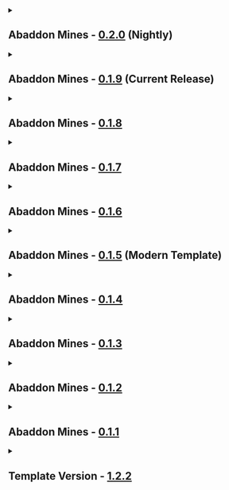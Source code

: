 <details close>
<summary><h2>
  Abaddon Mines - <a href="">0.2.0</a> (Nightly)
</h2></summary><br>

- Additions
  - Mods
    - BaguetteLib - [1.1.0](https://www.curseforge.com/minecraft/mc-mods/baguettelib/files/6909482) -> [1.1.1](https://www.curseforge.com/minecraft/mc-mods/baguettelib/files/7031573)
    - Colossal Chests - [1.8.7](https://www.curseforge.com/minecraft/mc-mods/colossal-chests/files/6224796) + Cyclops Core - [1.21.1](https://www.curseforge.com/minecraft/mc-mods/cyclops-core/files/6602273)
    - Iron Chests - [14.4.4](https://www.curseforge.com/minecraft/mc-mods/iron-chests/files/4614852)
  - Resourcepacks / Shaderpacks
    - none
- Updates
  - Modpack
    - none
  - Mods
    - GeckoLib - [4.7.4](https://www.curseforge.com/minecraft/mc-mods/geckolib/files/6920925) -> [4.8.2](https://www.curseforge.com/minecraft/mc-mods/geckolib/files/7025129)
    - Gravestone Mod - [1.0.33](https://www.curseforge.com/minecraft/mc-mods/gravestone-mod/files/6930821) -> [1.0.35](https://www.curseforge.com/minecraft/mc-mods/gravestone-mod/files/7099725)
    - Industrial Foregoing - [3.5.20](https://www.curseforge.com/minecraft/mc-mods/industrial-foregoing/files/6626653) -> [3.5.21](https://www.curseforge.com/minecraft/mc-mods/industrial-foregoing/files/7068937)
    - InsaneLib - [1.21.20](https://www.curseforge.com/minecraft/mc-mods/insanelib/files/6927148) -> [1.21.21](https://www.curseforge.com/minecraft/mc-mods/insanelib/files/7041495)
    - Just Enough Mekanism Multiblocks - [4.12.0](https://www.curseforge.com/minecraft/mc-mods/just-enough-mekanism-multiblocks/files/6972923) -> [4.14.0](https://www.curseforge.com/minecraft/mc-mods/just-enough-mekanism-multiblocks/files/7045730)
    - Lychee Tweaker - [5.1.21](https://www.curseforge.com/minecraft/mc-mods/lychee/files/6899773) -> [5.1.22](https://www.curseforge.com/minecraft/mc-mods/lychee/files/7015928)
    - Mobs Properties Randomness - [5.0.13](https://www.curseforge.com/minecraft/mc-mods/mobs-properties-randomness/files/6915443) -> [5.0.22](https://www.curseforge.com/minecraft/mc-mods/mobs-properties-randomness/files/7052618)
    - More Mekanism Processing - [4.3.0](https://www.curseforge.com/minecraft/mc-mods/more-mekanism-processing/files/6413517) -> [4.4.0](https://www.curseforge.com/minecraft/mc-mods/more-mekanism-processing/files/7022274)
    - Oh The Biomes We've Gone - [1.6.5](https://www.curseforge.com/minecraft/mc-mods/oh-the-biomes-weve-gone/files/6943503) -> [1.6.6](https://www.curseforge.com/minecraft/mc-mods/oh-the-biomes-weve-gone/files/7040595)
    - Oh The Trees You'll Grow - [1.3.13](https://www.curseforge.com/minecraft/mc-mods/oh-the-trees-youll-grow/files/6608610) -> [1.4.2](https://www.curseforge.com/minecraft/mc-mods/oh-the-trees-youll-grow/files/7096323)
    - Oreganized - [4.2.4](https://www.curseforge.com/minecraft/mc-mods/oreganized/files/6968419) -> [4.2.6](https://www.curseforge.com/minecraft/mc-mods/oreganized/files/7076964)
    - PneumaticCraft: Repressurized - [6.0.20](https://www.curseforge.com/minecraft/mc-mods/pneumaticcraft-repressurized/files/6142963) -> [6.0.21](https://www.curseforge.com/minecraft/mc-mods/pneumaticcraft-repressurized/files/7064978)
  - Configs
    - [Colossal Chests](https://www.curseforge.com/minecraft/mc-mods/colossal-chests)
    - [KubeJS](https://www.curseforge.com/minecraft/mc-mods/kubejs) (Unification, Missing (Un)packing Recipes)
    - [YUNG's Better Mineshafts](https://www.curseforge.com/minecraft/mc-mods/yungs-better-mineshafts-forge)
  - Resourcepacks / Shaderpacks
    - none
- Fixes
  - none
- Reverts / Removals
  - Reverts
    - none
  - Removals
    - [Global GameRules](https://www.curseforge.com/minecraft/mc-mods/global-gamerules) Config
</details>

<details close>
<summary><h2>
  Abaddon Mines - <a href="">0.1.9</a> (Current Release)
</h2></summary><br>

- Additions
  - Mods
    - Create Better FPS - [1.1.1](https://www.curseforge.com/minecraft/mc-mods/create-better-fps/files/6716449)
    - Create: Aquatic Ambitions - [2.0.1](https://www.curseforge.com/minecraft/mc-mods/create-aquatic-ambitions/files/6832241)
    - Tinkers Construct - [3.10.2.92](https://www.curseforge.com/minecraft/mc-mods/tinkers-construct/files/6777068) + Mantle - [1.11.79](https://www.curseforge.com/minecraft/mc-mods/mantle/files/6819217)
  - Resourcepacks / Shaderpacks
    - none
- Updates
  - Modpack
    - Journey's Gate - [1.1.5](https://github.com/Apollonu/Abaddon-Vanilla/blob/main/CHANGELOG.md) -> [1.1.6](https://github.com/Apollonu/Abaddon-Vanilla/blob/main/CHANGELOG.md)
  - Mods
    - BaguetteLib - [1.0.0](https://www.curseforge.com/minecraft/mc-mods/baguettelib/files/6523425) -> [1.1.0](https://www.curseforge.com/minecraft/mc-mods/baguettelib/files/6909482)
    - Create Crafts & Additions - [1.3.1](https://www.curseforge.com/minecraft/mc-mods/createaddition/files/6306951) -> [1.3.2](https://www.curseforge.com/minecraft/mc-mods/createaddition/files/6901922)
    - Create Mechanical Extruder - [1.6.10](https://www.curseforge.com/minecraft/mc-mods/create-mechanical-extruder/files/6657454) -> [1.6.11](https://www.curseforge.com/minecraft/mc-mods/create-mechanical-extruder/files/6944732)
    - Create Picky Wheels - [6.0.0-1](https://www.curseforge.com/minecraft/mc-mods/create-picky-waterwheels/files/6254312) -> [6.0.6-2](https://www.curseforge.com/minecraft/mc-mods/create-picky-waterwheels/files/6932328)
    - GeckoLib - [4.7.3](https://www.curseforge.com/minecraft/mc-mods/geckolib/files/6789487) -> [4.7.4](https://www.curseforge.com/minecraft/mc-mods/geckolib/files/6920925)
    - Gravestone Mod - [1.0.32](https://www.curseforge.com/minecraft/mc-mods/gravestone-mod/files/6740170) -> [1.0.33](https://www.curseforge.com/minecraft/mc-mods/gravestone-mod/files/6930821)
    - InsaneLib - [1.21.17](https://www.curseforge.com/minecraft/mc-mods/insanelib/files/6858532) -> [1.21.20](https://www.curseforge.com/minecraft/mc-mods/insanelib/files/6927148)
    - Just Enough Mekanism Multiblocks - [4.10.0](https://www.curseforge.com/minecraft/mc-mods/just-enough-mekanism-multiblocks/files/6170219) -> [4.12.0](https://www.curseforge.com/minecraft/mc-mods/just-enough-mekanism-multiblocks/files/6972923)
    - Lychee Tweaker - [5.1.20](https://www.curseforge.com/minecraft/mc-mods/lychee/files/6841382) -> [5.1.21](https://www.curseforge.com/minecraft/mc-mods/lychee/files/6899773)
    - Mobs Properties Randomness - [5.0.12](https://www.curseforge.com/minecraft/mc-mods/mobs-properties-randomness/files/6845995) -> [5.0.13](https://www.curseforge.com/minecraft/mc-mods/mobs-properties-randomness/files/6915443)
    - Oh The Biomes We've Gone - [1.6.3](https://www.curseforge.com/minecraft/mc-mods/oh-the-biomes-weve-gone/files/6817611) -> [1.6.5](https://www.curseforge.com/minecraft/mc-mods/oh-the-biomes-weve-gone/files/6943503)
    - Oreganized - [4.2.2](https://www.curseforge.com/minecraft/mc-mods/oreganized/files/6821455) -> [4.2.4](https://www.curseforge.com/minecraft/mc-mods/oreganized/files/6968419)
  - Configs
    - [Block Swap](https://www.curseforge.com/minecraft/mc-mods/block-swap)
    - [Cave Dust](https://www.curseforge.com/minecraft/mc-mods/cave-dust) (Depth)
    - [Create](https://www.curseforge.com/minecraft/mc-mods/create) (Conveyor Length)
    - [Create Picky Wheels](https://www.curseforge.com/minecraft/mc-mods/create-picky-waterwheels)
    - [Enhanced AI](https://www.curseforge.com/minecraft/mc-mods/enhanced-ai) (Creeper, Miner, Other QoL & Balancing)
    - [Global GameRules](https://www.curseforge.com/minecraft/mc-mods/global-gamerules)
    - [KubeJS](https://www.curseforge.com/minecraft/mc-mods/kubejs) (Missing Mod Icons, Progression (Alot), Silent Removed, Stronghold on Moon, Tinkers, Unification, World Generation Reduced to -160)
  - Resourcepacks / Shaderpacks
    - none
- Fixes
  - none
- Reverts / Removals
  - Reverts
    - none
  - Removals
    - [Carry On](https://www.curseforge.com/minecraft/mc-mods/carry-on) Config
    - [Silent Gear](https://www.curseforge.com/minecraft/mc-mods/silent-gear) + Config + [Silent Lib](https://www.curseforge.com/minecraft/mc-mods/silent-lib)
</details>

<details close>
<summary><h2>
  Abaddon Mines - <a href="https://www.curseforge.com/minecraft/modpacks/abaddon-mines/files/6867995">0.1.8</a>
</h2></summary><br>

- Additions
  - Mods
    - Mekanism: Tools - [10.4.16.80](https://www.curseforge.com/minecraft/mc-mods/mekanism-tools/files/6552915)
  - Resourcepacks / Shaderpacks
    - none
- Updates
  - Modpack
    - Journey's Gate - [1.1.4](https://github.com/Apollonu/Abaddon-Vanilla/blob/main/CHANGELOG.md) -> [1.1.5](https://github.com/Apollonu/Abaddon-Vanilla/blob/main/CHANGELOG.md)
  - Mods
    - CobbleGen - [5.4.5](https://www.curseforge.com/minecraft/mc-mods/cobblegen/files/6600688) -> [5.4.6](https://www.curseforge.com/minecraft/mc-mods/cobblegen/files/6767399)
    - Create Low-Heated - [3.0.0](https://www.curseforge.com/minecraft/mc-mods/create-low-heated/files/6282998) -> [4.0.0](https://www.curseforge.com/minecraft/mc-mods/create-low-heated/files/6789818)
    - Create: The Factory Must Grow - [1.0.1b](https://www.curseforge.com/minecraft/mc-mods/create-industry/files/6729106) -> [1.0.2c](https://www.curseforge.com/minecraft/mc-mods/create-industry/files/6816350)
    - Create: Vintage - [1.2.6](https://www.curseforge.com/minecraft/mc-mods/create-vintage-unofficial-port/files/6713730) -> [1.3.0](https://www.curseforge.com/minecraft/mc-mods/create-vintage-unofficial-port/files/6809097)
    - Enhanced AI - [2.6.8](https://www.curseforge.com/minecraft/mc-mods/enhanced-ai/files/6708316) -> [2.7.1](https://www.curseforge.com/minecraft/mc-mods/enhanced-ai/files/6831339)
    - GeckoLib - [4.7.2](https://www.curseforge.com/minecraft/mc-mods/geckolib/files/6658942) -> [4.7.3](https://www.curseforge.com/minecraft/mc-mods/geckolib/files/6789487)
    - InsaneLib - [1.21.14](https://www.curseforge.com/minecraft/mc-mods/insanelib/files/6751966) -> [1.21.17](https://www.curseforge.com/minecraft/mc-mods/insanelib/files/6858532)
    - Lychee Tweaker - [5.1.19](https://www.curseforge.com/minecraft/mc-mods/lychee/files/6291293) -> [5.1.20](https://www.curseforge.com/minecraft/mc-mods/lychee/files/6841382)
    - Map Atlases - [6.0.16](https://www.curseforge.com/minecraft/mc-mods/map-atlases-forge/files/6425194) -> [6.0.17](https://www.curseforge.com/minecraft/mc-mods/map-atlases-forge/files/6807697)
    - Mobs Properties Randomness - [5.0.6](https://www.curseforge.com/minecraft/mc-mods/mobs-properties-randomness/files/6747502) -> [5.0.12](https://www.curseforge.com/minecraft/mc-mods/mobs-properties-randomness/files/6845995)
    - Oh The Biomes We've Gone - [1.6.2](https://www.curseforge.com/minecraft/mc-mods/oh-the-biomes-weve-gone/files/6706622) -> [1.6.3](https://www.curseforge.com/minecraft/mc-mods/oh-the-biomes-weve-gone/files/6817611)
    - Oreganized - [4.1.1](https://www.curseforge.com/minecraft/mc-mods/oreganized/files/6661380) -> [4.2.2](https://www.curseforge.com/minecraft/mc-mods/oreganized/files/6821455)
  - Configs
    - [Enhanced AI](https://www.curseforge.com/minecraft/mc-mods/enhanced-ai) (Update)
    - [Harvest Level Tweaker](https://www.curseforge.com/minecraft/mc-mods/harvest-level-tweaker) (Bronze, Osmium)
    - [KubeJS](https://www.curseforge.com/minecraft/mc-mods/kubejs) (data/oreganized, mining levels, hltweaker lang)
  - Resourcepacks / Shaderpacks
    - none
- Fixes
  - none
- Reverts / Removals
  - Reverts
    - none
  - Removals
    - [Tectonic](https://www.curseforge.com/minecraft/mc-mods/tectonic)
</details>

<details close>
<summary><h2>
  Abaddon Mines - <a href="">0.1.7</a>
</h2></summary><br>

- Additions
  - Mods
    - none
  - Resourcepacks / Shaderpacks
    - none
- Updates
  - Modpack
    - Journey's Gate - [1.1.3](https://github.com/Apollonu/Abaddon-Vanilla/blob/main/CHANGELOG.md) -> [1.1.4](https://github.com/Apollonu/Abaddon-Vanilla/blob/main/CHANGELOG.md)
  - Mods
    - none
  - Configs
    - none
  - Resourcepacks / Shaderpacks
    - none
- Fixes
  - none
- Reverts / Removals
  - Reverts
    - none
  - Removals
    - none
</details>

<details close>
<summary><h2>
  Abaddon Mines - <a href="https://www.curseforge.com/minecraft/modpacks/abaddon-mines/files/6756741">0.1.6</a>
</h2></summary><br>

- Additions
  - Mods
    - Ad Astra - [1.15.20](https://www.curseforge.com/minecraft/mc-mods/ad-astra/files/6262032) + Resourceful Lib - [2.1.29](https://www.curseforge.com/minecraft/mc-mods/resourceful-lib/files/5659871)
    - CobbleGen - [5.4.5](https://www.curseforge.com/minecraft/mc-mods/cobblegen/files/6600688)
    - Create: Ad Astra Compatibility - [1.0.0](https://www.curseforge.com/minecraft/mc-mods/create-ad-astra-compatibility/files/5252441)
    - KubeJS Mekanism - [2001.1.5.1-build.2](https://www.curseforge.com/minecraft/mc-mods/kubejs-mekanism-unofficial/files/5532573)
    - KubeJS Thermal - [2001.1.10-build.2](https://www.curseforge.com/minecraft/mc-mods/kubejs-thermal/files/5002992)
    - Mekanism: Ad Astra Ores - [1.1.0](https://www.curseforge.com/minecraft/mc-mods/mekanism-ad-astra-ores/files/6223395)
    - Thermal And Space - [1.0.3](https://www.curseforge.com/minecraft/mc-mods/thermal-and-space/files/5420535)
    - Thermal Expansion - [11.0.1.29](https://www.curseforge.com/minecraft/mc-mods/thermal-expansion/files/5372749) + Thermal Foundation - [11.0.6.70](https://www.curseforge.com/minecraft/mc-mods/thermal-foundation/files/5443583) + CoFH Core - [11.0.2.56](https://www.curseforge.com/minecraft/mc-mods/cofh-core/files/5374122)
  - Resourcepacks / Shaderpacks
    - none
- Updates
  - Modpack
    - Journey's Gate - [1.1.2](https://github.com/Apollonu/Abaddon-Vanilla/blob/main/CHANGELOG.md) -> [1.1.3](https://github.com/Apollonu/Abaddon-Vanilla/blob/main/CHANGELOG.md)
  - Mods
    - Abridged - [1.1.1](https://www.curseforge.com/minecraft/mc-mods/abridged/files/4985756) -> [2.0.0](https://www.curseforge.com/minecraft/mc-mods/abridged/files/6745463)
    - CorgiLib - [4.0.3.3](https://www.curseforge.com/minecraft/mc-mods/corgilib/files/6002849) -> [4.0.3.4](https://www.curseforge.com/minecraft/mc-mods/corgilib/files/6616784)
    - Create - [6.0.4](https://www.curseforge.com/minecraft/mc-mods/create/files/6323270) -> [6.0.6](https://www.curseforge.com/minecraft/mc-mods/create/files/6641603)
    - Create Mechanical Extruder - [1.6.9](https://www.curseforge.com/minecraft/mc-mods/create-mechanical-extruder/files/6436744) -> [1.6.10](https://www.curseforge.com/minecraft/mc-mods/create-mechanical-extruder/files/6657454)
    - Create: The Factory Must Grow - [0.9.3b](https://www.curseforge.com/minecraft/mc-mods/create-industry/files/6255138) -> [1.0.1b](https://www.curseforge.com/minecraft/mc-mods/create-industry/files/6729106)
    - Create: Vintage - [1.1.0](https://www.curseforge.com/minecraft/mc-mods/create-vintage-unofficial-port/files/6438729) -> [1.2.6](https://www.curseforge.com/minecraft/mc-mods/create-vintage-unofficial-port/files/6713730)
    - Deeper Oceans - [1.0.1a](https://www.curseforge.com/minecraft/mc-mods/deeper-oceans/files/4573339) -> [2.0.0](https://www.curseforge.com/minecraft/mc-mods/deeper-oceans/files/6668834)
    - Elysium API - [1.1.0](https://www.curseforge.com/minecraft/mc-mods/elysium-api/files/6376984) -> [1.1.3](https://www.curseforge.com/minecraft/mc-mods/elysium-api/files/6589093)
    - Engineered Schematics - [1.2.2](https://www.curseforge.com/minecraft/mc-mods/engineered-schematics/files/6338665) -> [1.2.3](https://www.curseforge.com/minecraft/mc-mods/engineered-schematics/files/6560826)
    - Enhanced AI - [2.6.0](https://www.curseforge.com/minecraft/mc-mods/enhanced-ai/files/6482844) -> [2.6.8](https://www.curseforge.com/minecraft/mc-mods/enhanced-ai/files/6708316)
    - GeckoLib - [4.7.1.2](https://www.curseforge.com/minecraft/mc-mods/geckolib/files/6333474) -> [4.7.2](https://www.curseforge.com/minecraft/mc-mods/geckolib/files/6658942)
    - Gravestone Curios API Compat - [2.1.0](https://www.curseforge.com/minecraft/mc-mods/gravestone-x-curios-api-compat/files/6201439) -> [3.0.0](https://www.curseforge.com/minecraft/mc-mods/gravestone-x-curios-api-compat/files/6544424)
    - Gravestone Mod - [1.0.24](https://www.curseforge.com/minecraft/mc-mods/gravestone-mod/files/5794082) -> [1.0.32](https://www.curseforge.com/minecraft/mc-mods/gravestone-mod/files/6740170)
    - Harvest Level Tweaker - [1.3.0](https://www.curseforge.com/minecraft/mc-mods/harvest-level-tweaker/files/5760642) -> [1.4.0](https://www.curseforge.com/minecraft/mc-mods/harvest-level-tweaker/files/6461992)
    - Industrial Foregoing - [3.5.19](https://www.curseforge.com/minecraft/mc-mods/industrial-foregoing/files/5474059) -> [3.5.20](https://www.curseforge.com/minecraft/mc-mods/industrial-foregoing/files/6626653)
    - InsaneLib - [1.19.0](https://www.curseforge.com/minecraft/mc-mods/insanelib/files/6362613) -> [1.21.14](https://www.curseforge.com/minecraft/mc-mods/insanelib/files/6751966)
    - Jaden's Nether Expansion - [2.3.2](https://www.curseforge.com/minecraft/mc-mods/jadens-nether-expansion/files/6388893) -> [2.3.5](https://www.curseforge.com/minecraft/mc-mods/jadens-nether-expansion/files/6729020)
    - Mekanism - [10.4.15.75](https://www.curseforge.com/minecraft/mc-mods/mekanism/files/6258796) -> [10.4.16.80](https://www.curseforge.com/minecraft/mc-mods/mekanism/files/6552911)
    - Mekanism: Generators - [10.4.15.75](https://www.curseforge.com/minecraft/mc-mods/mekanism-generators/files/6258799) -> [10.4.16.80](https://www.curseforge.com/minecraft/mc-mods/mekanism-generators/files/6552914)
    - Mobs Properties Randomness - [4.10.16](https://www.curseforge.com/minecraft/mc-mods/mobs-properties-randomness/files/6334820) -> [5.0.6-alpha](https://www.curseforge.com/minecraft/mc-mods/mobs-properties-randomness/files/6747502)
    - Oh The Biomes We've Gone - [1.5.11](https://www.curseforge.com/minecraft/mc-mods/oh-the-biomes-weve-gone/files/6416899) -> [1.6.2](https://www.curseforge.com/minecraft/mc-mods/oh-the-biomes-weve-gone/files/6706622)
    - Oh The Trees You'll Grow - [1.3.9](https://www.curseforge.com/minecraft/mc-mods/oh-the-trees-youll-grow/files/6479077) -> [1.3.13](https://www.curseforge.com/minecraft/mc-mods/oh-the-trees-youll-grow/files/6608610)
    - Oreganized - [3.1.4](https://www.curseforge.com/minecraft/mc-mods/oreganized/files/6276242) -> [4.1.1](https://www.curseforge.com/minecraft/mc-mods/oreganized/files/6661380)
  - Configs
    - [Ad Astra](https://www.curseforge.com/minecraft/mc-mods/ad-astra) (Energy & Oxygen Anchor)
    - [Block Swap](https://www.curseforge.com/minecraft/mc-mods/block-swap) (Create, Mekanism)
    - [Cave Dust](https://www.curseforge.com/minecraft/mc-mods/cave-dust)
    - [CobbleGen](https://www.curseforge.com/minecraft/mc-mods/cobblegen)
    - [Curios API](https://www.curseforge.com/minecraft/mc-mods/curios)
    - [Enhanced AI](https://www.curseforge.com/minecraft/mc-mods/enhanced-ai) (Flee & Hostile Chance)
    - [Harvest Level Tweaker](https://www.curseforge.com/minecraft/mc-mods/harvest-level-tweaker)
    - [Immersive Engineering](https://www.curseforge.com/minecraft/mc-mods/immersive-engineering) (Disabled Silver, Lead, Nickel)
    - [KubeJS](https://www.curseforge.com/minecraft/mc-mods/kubejs) (assets, data, server_events, startup_scripts)
    - [Mekanism](https://www.curseforge.com/minecraft/mc-mods/mekanism) (Tin Disabled)
    - [PneumaticCraft: Repressurized](https://www.curseforge.com/minecraft/mc-mods/pneumaticcraft-repressurized) (PneumaticArmorHUDLayout)
    - [Sparse Sructures](https://www.curseforge.com/minecraft/mc-mods/ssr) (Abridged)
    - [Thermal](https://www.curseforge.com/minecraft/mc-mods/thermal-foundation) (Disabled Lead)
    - [Vintage](https://www.curseforge.com/minecraft/mc-mods/create-vintage-unofficial-port) (Config Button)
  - Resourcepacks / Shaderpacks
    - none
- Fixes
  - none
- Reverts / Removals
  - Reverts
    - [Tectonic](https://www.curseforge.com/minecraft/mc-mods/tectonic) (Enabled)
  - Removals
    - [KubeJS TFMG](https://www.curseforge.com/minecraft/mc-mods/kubejs-tfmg)
    - [Create: Vintage Improvements](https://www.curseforge.com/minecraft/mc-mods/create-vintage-improvements) Config
    - [TerraBlenderFix](https://www.curseforge.com/minecraft/mc-mods/terrablenderfix)
    - [William Wythers Overhauled Overworld](https://www.curseforge.com/minecraft/mc-mods/william-wythers-overhauled-overworld)
</details>

<details close>
<summary><h2>
  Abaddon Mines - <a href="">0.1.5</a> (Modern Template)
</h2></summary><br>

- Additions
  - Mods
    - Backpacked - [3.0.0-beta.9](https://www.curseforge.com/minecraft/mc-mods/backpacked/files/5813547)
    - [Create: Vintage - 1.1.0](https://www.curseforge.com/minecraft/mc-mods/create-vintage-unofficial-port/files/6438729)
    - Jaden's Nether Expansion - [2.3.2](https://www.curseforge.com/minecraft/mc-mods/jadens-nether-expansion/files/6388893) + Elysium API - [1.1.0](https://www.curseforge.com/minecraft/mc-mods/elysium-api/files/6376984)
  - Resourcepacks / Shaderpacks
    - none
- Updates
  - Modpack
    - Journey's Gate - [1.1.1](https://github.com/Apollonu/Abaddon-Vanilla/blob/main/CHANGELOG.md) -> [1.1.2](https://github.com/Apollonu/Abaddon-Vanilla/blob/main/CHANGELOG.md)
  - Mods
    - Blueprint - [7.1.2](https://www.curseforge.com/minecraft/mc-mods/blueprint/files/6267669) -> [7.1.3](https://www.curseforge.com/minecraft/mc-mods/blueprint/files/6408581)
    - Create - [0.5.1j](https://www.curseforge.com/minecraft/mc-mods/create/files/5838779) -> [6.0.4](https://www.curseforge.com/minecraft/mc-mods/create/files/6323270)
    - Create Crafts & Additions - [1.2.5](https://www.curseforge.com/minecraft/mc-mods/createaddition/files/6084982) -> [1.3.1](https://www.curseforge.com/minecraft/mc-mods/createaddition/files/6306951)
    - Create Low-Heated - [0.5.1.f-i](https://www.curseforge.com/minecraft/mc-mods/create-low-heated/files/5393309) -> [6.0.2-3](https://www.curseforge.com/minecraft/mc-mods/create-low-heated/files/6282998)
    - Create Mechanical Extruder - [1.6.3](https://www.curseforge.com/minecraft/mc-mods/create-mechanical-extruder/files/5843880) -> [1.6.9](https://www.curseforge.com/minecraft/mc-mods/create-mechanical-extruder/files/6436744)
    - Create Picky Wheels - [0.5.1f-c](https://www.curseforge.com/minecraft/mc-mods/create-picky-waterwheels/files/5201809) -> [6.0.0-1](https://www.curseforge.com/minecraft/mc-mods/create-picky-waterwheels/files/6254312)
    - Create: New Age - [1.1.2](https://www.curseforge.com/minecraft/mc-mods/create-new-age/files/5080957) -> [1.1.4](https://www.curseforge.com/minecraft/mc-mods/create-new-age/files/6482827)
    - Curios API - [5.12.1](https://www.curseforge.com/minecraft/mc-mods/curios/files/6238756) -> [5.14.1](https://www.curseforge.com/minecraft/mc-mods/curios/files/6418456)
    - Engineered Schematics - [1.1.1](https://www.curseforge.com/minecraft/mc-mods/engineered-schematics/files/6293337) -> [1.2.2](https://www.curseforge.com/minecraft/mc-mods/engineered-schematics/files/6338665)
    - Enhanced AI - [2.5.8](https://www.curseforge.com/minecraft/mc-mods/enhanced-ai/files/6301456) -> [2.6.0](https://www.curseforge.com/minecraft/mc-mods/enhanced-ai/files/6482844)
    - GeckoLib - [4.7.0](https://www.curseforge.com/minecraft/mc-mods/geckolib/files/6027567) -> [4.7.1.2](https://www.curseforge.com/minecraft/mc-mods/geckolib/files/6333474)
    - InsaneLib - [1.18.3](https://www.curseforge.com/minecraft/mc-mods/insanelib/files/6224822) -> [1.19.0](https://www.curseforge.com/minecraft/mc-mods/insanelib/files/6362613)
    - KubeJS Create - [2001.2.5-build.2](https://www.curseforge.com/minecraft/mc-mods/kubejs-create/files/4884096) -> [2001.3.0-build.8](https://www.curseforge.com/minecraft/mc-mods/kubejs-create/files/6265498)
    - LootJS - [2.12.0](https://www.curseforge.com/minecraft/mc-mods/lootjs/files/5404565) -> [2.13.0](https://www.curseforge.com/minecraft/mc-mods/lootjs/files/6508899)
    - Lychee - [5.1.18](https://www.curseforge.com/minecraft/mc-mods/lychee/files/6266223) -> [5.1.19](https://www.curseforge.com/minecraft/mc-mods/lychee/files/6291293)
    - Map Atlases - [6.0.15](https://www.curseforge.com/minecraft/mc-mods/map-atlases-forge/files/6301932) -> [6.0.16](https://www.curseforge.com/minecraft/mc-mods/map-atlases-forge/files/6425194)
    - Mobs Properties Randomness - [4.10.15](https://www.curseforge.com/minecraft/mc-mods/mobs-properties-randomness/files/6192224) -> [4.10.16](https://www.curseforge.com/minecraft/mc-mods/mobs-properties-randomness/files/6334820)
    - More Mekanism Processing - [4.2.0](https://www.curseforge.com/minecraft/mc-mods/more-mekanism-processing/files/5932752) -> [4.3.0](https://www.curseforge.com/minecraft/mc-mods/more-mekanism-processing/files/6413517)
    - Oh The Biomes We've Gone - [1.5.8](https://www.curseforge.com/minecraft/mc-mods/oh-the-biomes-weve-gone/files/6263908) -> [1.5.11](https://www.curseforge.com/minecraft/mc-mods/oh-the-biomes-weve-gone/files/6416899)
    - Oh The Trees You'll Grow - [1.3.6](https://www.curseforge.com/minecraft/mc-mods/oh-the-trees-youll-grow/files/6294236) -> [1.3.9](https://www.curseforge.com/minecraft/mc-mods/oh-the-trees-youll-grow/files/6479077)
    - Oreganized - [3.1.2](https://www.curseforge.com/minecraft/mc-mods/oreganized/files/5890510) -> [3.1.4](https://www.curseforge.com/minecraft/mc-mods/oreganized/files/6276242)
  - Configs
    - [Backpacked](https://www.curseforge.com/minecraft/mc-mods/backpacked)
    - [Enhanced AI](https://www.curseforge.com/minecraft/mc-mods/enhanced-ai) (Balancing)
    - [Immersive Engineering](https://www.curseforge.com/minecraft/mc-mods/immersive-engineering) (Console Spam)
    - [KubeJS](https://www.curseforge.com/minecraft/mc-mods/kubejs) (Major Changes)
    - [Map Atlases](https://www.curseforge.com/minecraft/mc-mods/map-atlases-forge) (Y-Axis)
    - [No Tree Punching](https://www.curseforge.com/minecraft/mc-mods/no-tree-punching) (Nerfed Original Knapping)
    - [Silent Gear](https://www.curseforge.com/minecraft/mc-mods/silent-gear) (Removed Conversions)
  - Resourcepacks / Shaderpacks
    - none
- Fixes
  - none
- Reverts / Removals
  - Reverts
    - none
  - Removals
    - [Compressed Creativity](https://www.curseforge.com/minecraft/mc-mods/compressedcreativity)
    - [Create: Vintage Improvements](https://www.curseforge.com/minecraft/mc-mods/create-vintage-improvements)
    - [Oculus Flywheel Compat](https://www.curseforge.com/minecraft/mc-mods/iris-flywheel-compat)
    - [Tectonic](https://www.curseforge.com/minecraft/mc-mods/tectonic) (Disabled)
    - [William Wythers Overhauled Overworld](https://www.curseforge.com/minecraft/mc-mods/william-wythers-overhauled-overworld) (Disabled)
</details>

<details close>
<summary><h2>
  Abaddon Mines - <a href="">0.1.4</a>
</h2></summary><br>

- Additions
  - Mods
    - Create Mechanical Extruder - [1.6.3](https://www.curseforge.com/minecraft/mc-mods/create-mechanical-extruder/files/5843880)
    - Engineered Schematics - [1.1.1](https://www.curseforge.com/minecraft/mc-mods/engineered-schematics/files/6293337)
    - Industrial Foregoing - [3.5.19](https://www.curseforge.com/minecraft/mc-mods/industrial-foregoing/files/5474059) + Titanium - [3.8.32](https://www.curseforge.com/minecraft/mc-mods/titanium/files/5468426)
    - Just Enough Mekanism Multiblocks - [4.10.0](https://www.curseforge.com/minecraft/mc-mods/just-enough-mekanism-multiblocks/files/6170219)
    - KJS Industrial Foregoing - [1.0.0](https://github.com/BobVarioa/kjsindustrialforegoing) (Nightly)
    - KubeJS Immersive Engineering - [2001.1.5.19](https://www.curseforge.com/minecraft/mc-mods/kubejs-immersive-engineering-unofficial/files/5910414)
    - KubeJS TFMG - [1.2.0](https://www.curseforge.com/minecraft/mc-mods/kubejs-tfmg/files/5991318)
    - LootJS - [2.12.0](https://www.curseforge.com/minecraft/mc-mods/lootjs/files/5404565)
    - Map Atlases - [6.0.15](https://www.curseforge.com/minecraft/mc-mods/map-atlases-forge/files/6301932)
  - Resourcepacks / Shaderpacks
    - none
- Updates
  - Modpack
    - Journey's Gate - [1.1.1](https://github.com/Apollonu/Abaddon-Vanilla/blob/main/CHANGELOG.md)
  - Mods
    - Blueprint - [7.1.2](https://www.curseforge.com/minecraft/mc-mods/blueprint/files/6267669)
    - Curios API - [5.12.1](https://www.curseforge.com/minecraft/mc-mods/curios/files/6238756)
    - Enhanced AI - [2.5.8](https://www.curseforge.com/minecraft/mc-mods/enhanced-ai/files/6708316)
    - Farmer's Delight - [1.2.7](https://www.curseforge.com/minecraft/mc-mods/farmers-delight/files/6154802)
    - Gravestone Curios API Compat - [2.1.0](https://www.curseforge.com/minecraft/mc-mods/gravestone-x-curios-api-compat/files/6201439)
    - InsaneLib - [1.18.3](https://www.curseforge.com/minecraft/mc-mods/insanelib/files/6224822)
    - Lychee - [5.1.18](https://www.curseforge.com/minecraft/mc-mods/lychee/files/6266223)
    - Mekanism - [10.4.15.75](https://www.curseforge.com/minecraft/mc-mods/mekanism/files/6258796)
    - Mekanism Generators [10.4.15.75](https://www.curseforge.com/minecraft/mc-mods/mekanism-generators/files/6258799)
    - Mobs Properties Randomness - [4.10.15](https://www.curseforge.com/minecraft/mc-mods/mobs-properties-randomness/files/6192224)
    - Oh The Biomes We've Gone - [1.5.8](https://www.curseforge.com/minecraft/mc-mods/oh-the-biomes-weve-gone/files/6263908)
    - Oh The Trees You'll Grow - [1.3.6](https://www.curseforge.com/minecraft/mc-mods/oh-the-trees-youll-grow/files/6294236)
    - Patchouli - [84.1.0](https://www.curseforge.com/minecraft/mc-mods/patchouli/files/6164575)
    - TerraBlender - [3.0.1.10](https://www.curseforge.com/minecraft/mc-mods/terrablender/files/6290448)
  - Configs
    - [Block Swap](https://www.curseforge.com/minecraft/mc-mods/block-swap)
    - [Carry On](https://www.curseforge.com/minecraft/mc-mods/carry-on)
    - [Create Mechanical Extruder](https://www.curseforge.com/minecraft/mc-mods/create-mechanical-extruder)
    - [Create: Vintage Improvements](https://www.curseforge.com/minecraft/mc-mods/create-vintage-improvements)
    - Curios API
    - [Harvest Level Tweaker](https://www.curseforge.com/minecraft/mc-mods/harvest-level-tweaker)
    - [KubeJS](https://www.curseforge.com/minecraft/mc-mods/kubejs) (Harvest Levels)
    - [Map Atlases](https://www.curseforge.com/minecraft/mc-mods/map-atlases-forge)
    - [No Tree Punching](https://www.curseforge.com/minecraft/mc-mods/no-tree-punching)
    - [Title Screen Mobs](https://www.curseforge.com/minecraft/mc-mods/title-screen-mobs)
  - Resourcepacks / Shaderpacks
    - none
- Fixes
  - Unification
- Reverts / Removals
  - Reverts
    - none
  - Removals
    - none
</details>


<details close>
<summary><h2>
  Abaddon Mines - <a href="https://www.curseforge.com/minecraft/modpacks/abaddon-mines/files/6214238">0.1.3</a>
</h2></summary><br>

- Additions
  - Mods
    - [Block Swap](https://www.curseforge.com/minecraft/mc-mods/block-swap)
    - [Create: New Age](https://www.curseforge.com/minecraft/mc-mods/create-new-age) + [Botarium](https://www.curseforge.com/minecraft/mc-mods/botarium)
    - [Create: The Factory Must Grow](https://www.curseforge.com/minecraft/mc-mods/create-industry)
    - [Gravestone Curios API Compat](https://www.curseforge.com/minecraft/mc-mods/gravestone-x-curios-api-compat) + [Curios API](https://www.curseforge.com/minecraft/mc-mods/curios)
    - [GraveStone Mod](https://www.curseforge.com/minecraft/mc-mods/gravestone-mod)
    - [Immersive Engineering](https://www.curseforge.com/minecraft/mc-mods/immersive-engineering)
    - [Just Enough Immersive Multiblocks](https://www.curseforge.com/minecraft/mc-mods/just-enough-immersive-multiblocks)
    - [Mekanism Generators](https://www.curseforge.com/minecraft/mc-mods/mekanism-generators)
    - [Oreganzied](https://www.curseforge.com/minecraft/mc-mods/oreganized) + [Blueprint](https://www.curseforge.com/minecraft/mc-mods/blueprint)
    - [Silent Gear](https://www.curseforge.com/minecraft/mc-mods/silent-gear) + [Silent Lib](https://www.curseforge.com/minecraft/mc-mods/silent-lib)
    - [TerraBlenderFix](https://www.curseforge.com/minecraft/mc-mods/terrablenderfix)
    - [William Wythers' Overhauled Overworld](https://www.curseforge.com/minecraft/mc-mods/william-wythers-overhauled-overworld)
  - Resourcepacks / Shaderpacks
    - none
- Updates
  - Modpack
    - Journey's Gate - [1.1.0](https://github.com/Apollonu/Abaddon-Vanilla/blob/main/CHANGELOG.md)
  - Mods
    - Oh The Biomes We've Gone
  - Configs
    - [Block Swap](https://www.curseforge.com/minecraft/mc-mods/block-swap) (TFMG)
    - [Curios API](https://www.curseforge.com/minecraft/mc-mods/curios)
    - [Enhanced AI](https://www.curseforge.com/minecraft/mc-mods/enhanced-ai)
    - [Immersive Engineering](https://www.curseforge.com/minecraft/mc-mods/immersive-engineering)
    - [KubeJS](https://www.curseforge.com/minecraft/mc-mods/kubejs) (Immersive Engineering, Oreganzied, Silent Gear, WWOO)
    - [No Tree Punching](https://www.curseforge.com/minecraft/mc-mods/no-tree-punching)
    - [Silent Gear](https://www.curseforge.com/minecraft/mc-mods/silent-gear)
    - [WF's Cave Overhaul](https://www.curseforge.com/minecraft/mc-mods/wfs-cave-overhaul)
  - Resourcepacks / Shaderpacks
    - none
- Fixes
  - TPS + Worldgen Speed
- Reverts / Removals
  - Reverts
    - none
  - Removals
    - [Tetra](https://www.curseforge.com/minecraft/mc-mods/tetra) + [mutil](https://www.curseforge.com/minecraft/mc-mods/mutil) + [tetracelium](https://www.curseforge.com/minecraft/mc-mods/tetracelium) + [Withering Boon](https://www.curseforge.com/minecraft/mc-mods/tetra-booster-pack)
</details>


<details close>
<summary><h2>
  Abaddon Mines - <a href="https://www.curseforge.com/minecraft/modpacks/abaddon-mines/files/6148451">0.1.2</a>
</h2></summary><br>

- Additions
  - Mods
    - [Enhanced AI](https://www.curseforge.com/minecraft/mc-mods/enhanced-ai) + [InsaneLib](https://www.curseforge.com/minecraft/mc-mods/insanelib)
    - [Farmer's Delight](https://www.curseforge.com/minecraft/mc-mods/farmers-delight)
    - [HardRock Tools & Materials](https://www.curseforge.com/minecraft/mc-mods/hardrock-tools-materials) + [Lychee](https://www.curseforge.com/minecraft/mc-mods/lychee)
    - [Mobs Properties Randomness](https://www.curseforge.com/minecraft/mc-mods/mobs-properties-randomness)
    - [No Tree Punching](https://www.curseforge.com/minecraft/mc-mods/no-tree-punching)
    - [Smarter Farmers](https://www.curseforge.com/minecraft/mc-mods/smarter-farmers-farmers-replant)
    - [Spelunkery](https://www.curseforge.com/minecraft/mc-mods/spelunkery)
  - Resourcepacks / Shaderpacks
    - none
- Updates
  - Modpack
    - Journey's Gate - [1.0.8](https://github.com/Apollonu/Abaddon-Vanilla/blob/main/CHANGELOG.md)
  - Mods
    - [Mekanism](https://www.curseforge.com/minecraft/mc-mods/mekanism)
    - [Oh The Biomes We've Gone](https://www.curseforge.com/minecraft/mc-mods/oh-the-biomes-weve-gone)
    - [PneumaticCraft: Repressurized](https://www.curseforge.com/minecraft/mc-mods/pneumaticcraft-repressurized)
  - Configs
    - [Enhanced AI](https://www.curseforge.com/minecraft/mc-mods/enhanced-ai)
    - [Harvest Level Tweaker](https://www.curseforge.com/minecraft/mc-mods/harvest-level-tweaker)
    - [KubeJS](https://www.curseforge.com/minecraft/mc-mods/kubejs) (en_us, Lychee, Properties Randomness, Tree Punching)
    - [No Tree Punching](https://www.curseforge.com/minecraft/mc-mods/no-tree-punching)
  - Resourcepacks / Shaderpacks
    - none
- Fixes
  - Recipes
- Reverts / Removals
  - Reverts
    - none
  - Removals
    - [Item Obliterator](https://www.curseforge.com/minecraft/mc-mods/item-obliterator)
</details>


<details close>
<summary><h2>
  Abaddon Mines - <a href="https://www.curseforge.com/minecraft/modpacks/abaddon-mines/files/6108585">0.1.1</a>
</h2></summary><br>

- Additions
  - Mods
    - [Compressed Creativity](https://www.curseforge.com/minecraft/mc-mods/compressedcreativity)
    - [Create](https://www.curseforge.com/minecraft/mc-mods/create)
    - [Create Crafts & Additions](https://www.curseforge.com/minecraft/mc-mods/createaddition)
    - [Create Low-Heated](https://www.curseforge.com/minecraft/mc-mods/create-low-heated)
    - [Create Picky Wheels](https://www.curseforge.com/minecraft/mc-mods/create-picky-waterwheels)
    - [Create: Vintage Improvements](https://www.curseforge.com/minecraft/mc-mods/create-vintage-improvements)
    - [Deeper Oceans](https://www.curseforge.com/minecraft/mc-mods/deeper-oceans) (Custom)
    - [Everything Is Copper](https://www.curseforge.com/minecraft/mc-mods/everythingcopper)
    - [Harvest Level Tweaker](https://www.curseforge.com/minecraft/mc-mods/harvest-level-tweaker)
    - [Item Obliterator](https://www.curseforge.com/minecraft/mc-mods/item-obliterator)
    - [KubeJS](https://www.curseforge.com/minecraft/mc-mods/kubejs) + [Rhino](https://www.curseforge.com/minecraft/mc-mods/rhino)
    - [Mekanism](https://www.curseforge.com/minecraft/mc-mods/mekanism)
    - [More Mekanism Processing](https://www.curseforge.com/minecraft/mc-mods/more-mekanism-processing)
    - [Oculus Flywheel Compat](https://www.curseforge.com/minecraft/mc-mods/iris-flywheel-compat)
    - [Oh The Biomes We've Gone](https://www.curseforge.com/minecraft/mc-mods/oh-the-biomes-weve-gone) + [Oh The Trees You'll Gone](https://www.curseforge.com/minecraft/mc-mods/oh-the-trees-youll-grow) + [CorgiLib](https://www.curseforge.com/minecraft/mc-mods/corgilib) + [GeckoLib](https://www.curseforge.com/minecraft/mc-mods/geckolib)
    - [PneumaticCraft: Repressurized](https://www.curseforge.com/minecraft/mc-mods/pneumaticcraft-repressurized) + [Patchouli](https://www.curseforge.com/minecraft/mc-mods/patchouli)
    - [Shattered World Limits](https://www.curseforge.com/minecraft/mc-mods/new-world-height-and-depth) (Custom)
    - [Tectonic](https://www.curseforge.com/minecraft/mc-mods/tectonic) (Custom)
    - [Tetra](https://www.curseforge.com/minecraft/mc-mods/tetra) + [mutil](https://www.curseforge.com/minecraft/mc-mods/mutil)
    - [tetracelium](https://www.curseforge.com/minecraft/mc-mods/tetracelium)
    - [WF's Cave Overhaul](https://www.curseforge.com/minecraft/mc-mods/wfs-cave-overhaul)
    - [Withering Boon](https://www.curseforge.com/minecraft/mc-mods/tetra-booster-pack)
    - [Volcanic Caverns](https://www.curseforge.com/minecraft/mc-mods/volcanic-caverns)
  - Resourcepacks / Shaderpacks
    - none
- Updates
  - Modpack
    - Journey's Gate - [1.0.7](https://github.com/Apollonu/Abaddon-Vanilla/blob/main/CHANGELOG.md)
  - Mods
    - none
  - Configs
    - [Item Obliterator](https://www.curseforge.com/minecraft/mc-mods/item-obliterator)
    - [KubeJS](https://www.curseforge.com/minecraft/mc-mods/kubejs) (Low-Heated. Crafts & Additions, Vintage Improvements, More Mekanism Processing)
    - [WF's Cave Overhaul](https://www.curseforge.com/minecraft/mc-mods/wfs-cave-overhaul)
  - Resourcepacks / Shaderpacks
    - none
- Fixes
  - Crash Upon World Loading
  - Create FPS
  - Unifying Zinc
  - Worldgen
- Reverts / Removals
  - Reverts
    - none
  - Removals
    - [Alex's Caves](https://www.curseforge.com/minecraft/mc-mods/alexs-caves)
    - [More Create Burners](https://www.curseforge.com/minecraft/mc-mods/more-create-burners)
</details>


<details close>
<summary><h2>
  Template Version - <a href="">1.2.2</a>
</h2></summary><br>

- Additions
  - Mods
    - none - 0.0.0
  - Resourcepacks / Shaderpacks
    - none - 0.0.0
- Updates
  - Modpack
    - none 0.0.0 -> 0.0.0
  - Mods
    - none 0.0.0 -> 0.0.0
  - Configs
    - none (?)
  - Resourcepacks / Shaderpacks
    - none 0.0.0 -> 0.0.0
- Fixes
  - none
- Reverts / Removals
  - Reverts
    - none
  - Removals
    - none
</details>
